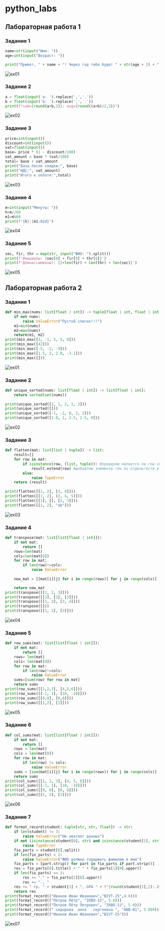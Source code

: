 # python_labs
## Лабораторная работа 1

### Задание 1
```python
name=str(input("Имя: "))
age=int(input("Возраст: "))

print("Привет, " + name + "! Через год тебе будет " + str(age + 1) + ".")
```
![ex01](./img/lab01/ex01_img.png)

### Задание 2
```python
a = float(input('a: ').replace(',','.'))
b = float(input('b: ').replace(',','.'))
print(f"sum={round(a+b,2)}; avg={round((a+b)/2,2)}")
```

![ex02](./img/lab01/ex02_img.png)

### Задание 3
```python
price=int(input())
discount=int(input())
vat=float(input())
base= price * (1 - discount/100)
vat_amount = base * (vat/100)
total= base + vat_amount
print("База после скидки:", base)
print("НДС:", vat_amount)
print("Итого к оплате:",total)
```
![ex03](./img/lab01/ex03_img.png)

### Задание 4
```python
m=int(input("Минуты: "))
h=m//60
m1=m%60
print(f"{h}:{m1:02d}")
```
![ex04](./img/lab01/ex04_img.png)

### Задание 5
```python
sec, fir, thr = map(str, input("ФИО: ").split())
print(f'Инициалы: {sec[0] + fir[0] + thr[0]}')
print(f'Длина(символы): {2+len(fir) + len(thr) + len(sec)}')

```
![ex05](./img/lab01/ex05_img.png)


## Лабораторная работа 2

### Задание 1
```python
def min_max(nums: list[float | int]) -> tuple[float | int, float | int]:
    if not nums:
        raise ValueError("Пустой список!!!")
    m1=min(nums)
    m2=max(nums)
    return(m1, m2)
print(min_max([3, -1, 5, 5, 0]))
print(min_max([42]))
print(min_max([-5, -2, -9]))
print(min_max([1.5, 2, 2.0, -3.1]))
print(min_max([]))
```
![ex01](./img/lab02/ex01_img.png)

### Задание 2
```python
def unique_sorted(nums: list[float | int]) -> list[float | int]:
    return sorted(set(nums))
    
print(unique_sorted([3, 1, 2, 1, 3]))
print(unique_sorted([]))
print(unique_sorted([-1, -1, 0, 2, 2]))
print(unique_sorted([1.0, 1, 2.5, 2.5, 0]))
```

![ex02](./img/lab02/ex02_img.png)


### Задание 3
```python
def flatten(mat: list[list | tuple]) -> list:
    result=[]
    for row in mat:
        if isinstance(row, (list, tuple)): #проверяю является ли row списком или кортежем
            result.extend(row) #добавляю элементы row по отдельгости в новый список
        else:
            raise TypeError
    return (result)
    
print(flatten([[1, 2], [3, 4]])) 
print(flatten([[1, 2], (3, 4, 5)]))
print(flatten([[1], [], [2, 3]]))
print(flatten([[1, 2], "ab"]))
```
![ex03](./img/lab02/ex03_img.png)

### Задание 4
```python
def transpose(mat: list[list[float | int]]):
    if not mat:
        return []
    rows=len(mat)
    cols=len(mat[0])
    for row in mat:
        if len(row)!=cols:
            raise ValueError 
        
    new_mat = [[mat[i][j] for i in range(rows)] for j in range(cols)]

    return new_mat
print(transpose([[1, 2, 3]]))
print(transpose([[1], [2], [3]]))
print(transpose([[1, 2], [3, 4]]))
print(transpose([]))
print(transpose([[1, 2], [3]]))
```
![ex04](./img/lab02/ex04_img.png)

### Задание 5
```python
def row_sums(mat: list[list[float | int]]):
    if not mat:
        return []
    rows= len(mat)
    cols= len(mat[0])
    for row in mat:
        if len(row)!=cols:
            raise ValueError
    sums=[sum(row) for row in mat]
    return sums
print(row_sums([[1,2,3], [4,5,6]]))
print(row_sums([[-1, 1], [10, -10]]))
print(row_sums([[0,0], [0,0]]))
print(row_sums([[1,2], [3]]))
```
![ex05](./img/lab02/ex05_img.png)

### Задание 6
```python
def col_sums(mat: list[list[float | int]]):
    if not mat:
        return []
    rows = len(mat)
    cols = len(mat[0])
    for row in mat:
        if len(row) != cols:
            raise ValueError
    sums = [sum(mat[i][j] for i in range(rows)) for j in range(cols)]
    return sums
print(col_sums([[1, 2, 3], [4, 5, 6]]))
print(col_sums([[-1, 1], [10, -10]]))
print(col_sums([[0, 0], [0, 0]]))
print(col_sums([[1, 2], [3]]))
```
![ex06](./img/lab02/ex06_img.png)

### Задание 7
```python
def format_record(student: tuple[str, str, float]) -> str:
    if len(student) != 3: 
        raise ValueError("Не хватает данных")
    if not (isinstance(student[0], str) and isinstance(student[1], str) and isinstance(student[2], float)): 
        raise TypeError
    fio_parts = student[0].split() 
    if len(fio_parts) < 2:
        raise ValueError("ФИО должно содержать фамилию и имя")
    fio_parts = [part.strip() for part in fio_parts if part.strip()]
    res = fio_parts[0].title() + " " + fio_parts[1][0].upper()
    if len(fio_parts) == 3:
        res += "." + fio_parts[2][0].upper() 
        res += "., "  
    res += " гр. " + student[1] + ", GPA " + f"{round(student[2],2):.2f}" 
    return res 
print(format_record(("Иванов Иван Иванович","BIVT-25",4.6)))
print(format_record(("Петров Пётр", "IKBO-12", 5.0)))
print(format_record(("Петров Пётр Петрович", "IKBO-12", 5.0)))
print(format_record((" сидорова  анна   сергеевна ", "ABB-01", 3.999)))
print(format_record(("Иванов Иван Иванович","BIVT-25")))
```
![ex07](./img/lab02/ex07_img.png)


